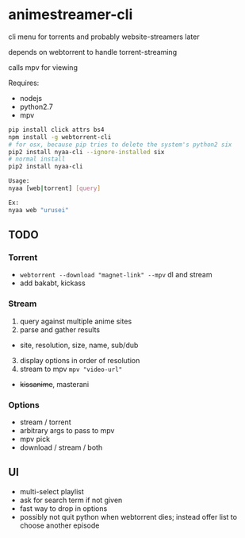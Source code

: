 # animestreamer-cli
cli menu for torrents and probably website-streamers later

depends on webtorrent to handle torrent-streaming

calls mpv for viewing

Requires:
  * nodejs
  * python2.7
  * mpv

```bash
pip install click attrs bs4
npm install -g webtorrent-cli
# for osx, because pip tries to delete the system's python2 six
pip2 install nyaa-cli --ignore-installed six
# normal install
pip2 install nyaa-cli

Usage:
nyaa [web|torrent] [query]

Ex:
nyaa web "urusei"
```

## TODO

### Torrent
* ``` webtorrent --download "magnet-link" --mpv ``` dl and stream
* add bakabt, kickass

### Stream
1. query against multiple anime sites
2. parse and gather results
 * site, resolution, size, name, sub/dub
3. display options in order of resolution
4. stream to mpv ```mpv "video-url"```

* ~~kissanime~~, masterani

### Options
* stream / torrent
* arbitrary args to pass to mpv
* mpv pick
* download / stream / both

## UI
* multi-select playlist
* ask for search term if not given
* fast way to drop in options
* possibly not quit python when webtorrent dies; instead offer list to choose another episode
